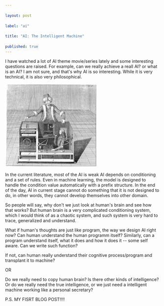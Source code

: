 ```yaml
---

layout: post

label: "ai"

title: "AI: The Intelligent Machine"

published: true
---
```


I have watched a lot of AI theme movie/series lately and some interesting questions are raised. For example, can we really achieve a reall AI? or what is an AI? I am not sure, and that's why AI is so interesting. While it is very technical, it is also very philosophical.

![Escher's Artificial Intelligence Machine](https://raw.githubusercontent.com/WesleyyC/blog/gh-pages/images/escher_avatar.jpg)

In the current literature, most of the AI is weak AI depends on conditioning and a set of rules. Even in machine learning, the model is designed to handle the condition value automatically with a prefix structure. In the end of the day, AI in current stage cannot do something that it is not designed to do, in other words, they cannot develop themselves into other domain.

So people will say, why don't we just look at human's brain and see how that works? But human brain is a very complicated conditioning system, which I would think of as a chaotic system, and such system is very hard to trace, generalized and understand.

What if human's thoughts are just like program, the way we design AI right now? Can human understand the human programm itself? Similarly, can a program understand itself, what it does and how it does it -- some self aware. Can we write such function?

If not, can human really understand their cognitive process/program and transplant it to machine?

OR

Do we really need to copy human brain? Is there other kinds of intelligence? Or do we really need the true intelligence, or we just need a intelligent machine working like a personal secretary?

P.S. MY FISRT BLOG POST!!!!
